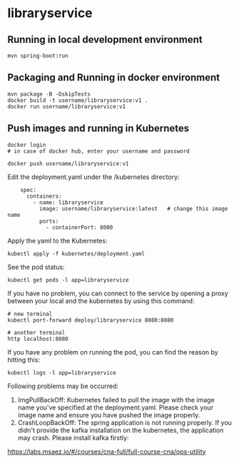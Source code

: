 # libraryservice

## Running in local development environment

```
mvn spring-boot:run
```

## Packaging and Running in docker environment

```
mvn package -B -DskipTests
docker build -t username/libraryservice:v1 .
docker run username/libraryservice:v1
```

## Push images and running in Kubernetes

```
docker login 
# in case of docker hub, enter your username and password

docker push username/libraryservice:v1
```

Edit the deployment.yaml under the /kubernetes directory:
```
    spec:
      containers:
        - name: libraryservice
          image: username/libraryservice:latest   # change this image name
          ports:
            - containerPort: 8080

```

Apply the yaml to the Kubernetes:
```
kubectl apply -f kubernetes/deployment.yaml
```

See the pod status:
```
kubectl get pods -l app=libraryservice
```

If you have no problem, you can connect to the service by opening a proxy between your local and the kubernetes by using this command:
```
# new terminal
kubectl port-forward deploy/libraryservice 8080:8080

# another terminal
http localhost:8080
```

If you have any problem on running the pod, you can find the reason by hitting this:
```
kubectl logs -l app=libraryservice
```

Following problems may be occurred:

1. ImgPullBackOff:  Kubernetes failed to pull the image with the image name you've specified at the deployment.yaml. Please check your image name and ensure you have pushed the image properly.
1. CrashLoopBackOff: The spring application is not running properly. If you didn't provide the kafka installation on the kubernetes, the application may crash. Please install kafka firstly:

https://labs.msaez.io/#/courses/cna-full/full-course-cna/ops-utility

